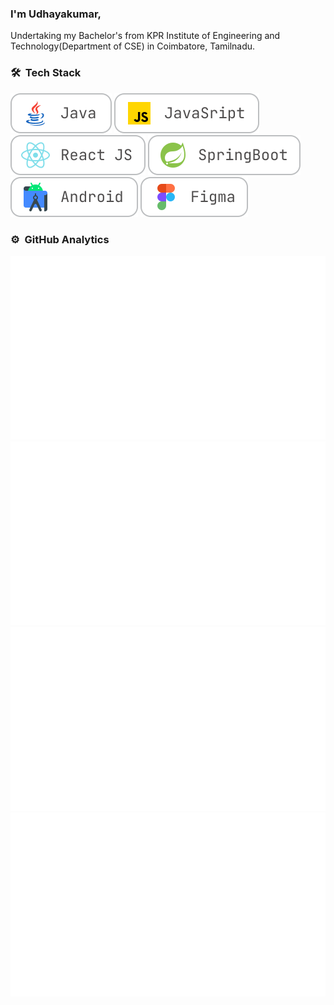 
### I'm Udhayakumar,


Undertaking my Bachelor&#39;s from KPR Institute of Engineering and Technology(Department of CSE) in Coimbatore, Tamilnadu.

### 🛠 &nbsp;Tech Stack

![Java](./java-skill.svg)
![JavaScript](./JavaScript-skill.svg)
![React js](./React-skill.svg)
![SpringBoot](./SpringBoot-skill.svg)
![Android Studio](./Android-skill.svg)
![Figma](./Figma-skill.svg)


### ⚙️ &nbsp;GitHub Analytics

<p align="left">
<a href="https://github.com/devudhayakumar">
  
  ![](https://raw.githubusercontent.com/devudhayakumar/git-stats/master/generated/overview.svg#gh-dark-mode-only)
![](https://raw.githubusercontent.com/devudhayakumar/git-stats/master/generated/overview.svg#gh-light-mode-only)
 ![](https://raw.githubusercontent.com/devudhayakumar/git-stats/master/generated/languages.svg#gh-dark-mode-only)
![](https://raw.githubusercontent.com/devudhayakumar/git-stats/master/generated/languages.svg#gh-light-mode-only)

</a>
 
</p>


